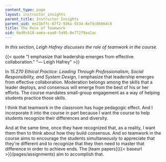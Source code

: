 ```yaml
---
content_type: page
layout: instructor_insights
parent_title: Instructor Insights
parent_uid: ee21bffc-07f2-936a-5534-8e7dc8b864c8
title: The Role of Teamwork
uid: 0ad0c618-aaea-eaa0-5a95-0e772f9aa2ac
---
```


_In this section, Leigh Hafrey discusses the role of teamwork in the course._

{{< quote "I emphasize that leadership emerges from effective collaboration." "— Leigh Hafrey" >}}

In _15.270 Ethical Practice: Leading Through Professionalism, Social Responsibility, and System Design,_ I emphasize that leadership emerges from effective collaboration. Moderation belongs among the skills that a leader deploys, and consensus will emerge from the best of his or her efforts. The course mandates small-group engagement as a way of helping students practice those skills.

I think that teamwork in the classroom has huge pedagogic effect. And I incorporate it into the course in part because I want the course to help students recognize their differences and diversity.

And at the same time, once they have recognized that, as a reality, I want them then to think about how they build consensus. And so teamwork in the course aims to encourage the students simultaneously to appreciate that they're different and to recognize that they then need to master that difference in order to achieve ends. The [team papers]({{< baseurl >}}/pages/assignments) aim to accomplish that.